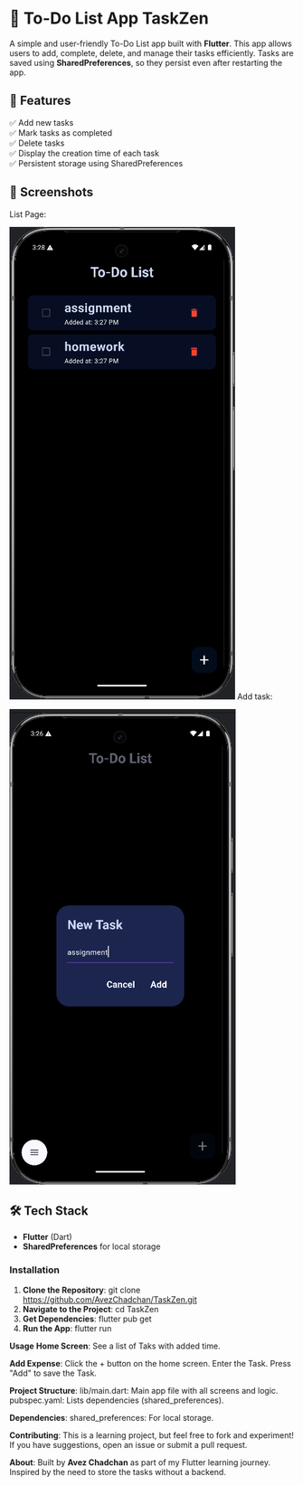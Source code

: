 # 📝 To-Do List App **TaskZen**

A simple and user-friendly To-Do List app built with **Flutter**. This app allows users to add, complete, delete, and manage their tasks efficiently. Tasks are saved using **SharedPreferences**, so they persist even after restarting the app.

## 🚀 Features
✅ Add new tasks  
✅ Mark tasks as completed  
✅ Delete tasks  
✅ Display the creation time of each task  
✅ Persistent storage using SharedPreferences

## 📸 Screenshots
List Page:

![img_4.png](img_4.png)
Add task:

![img_5.png](img_5.png)
## 🛠️ Tech Stack
- **Flutter** (Dart)
- **SharedPreferences** for local storage

### Installation
1. **Clone the Repository**:
   git clone https://github.com/AvezChadchan/TaskZen.git
2. **Navigate to the Project**:
   cd TaskZen
3. **Get Dependencies**:
   flutter pub get
4. **Run the App**:
   flutter run

**Usage**
**Home Screen**: See a list of Taks with added time.

**Add Expense**:
Click the + button on the home screen.
Enter the Task.
Press "Add" to save the Task.

**Project Structure**:
lib/main.dart: Main app file with all screens and logic.
pubspec.yaml: Lists dependencies (shared_preferences).

**Dependencies**:
shared_preferences: For local storage.

**Contributing**:
This is a learning project, but feel free to fork and experiment! If you have suggestions, open an issue or submit a pull request.

**About**:
Built by **Avez Chadchan** as part of my Flutter learning journey. Inspired by the need to store the tasks without a backend.